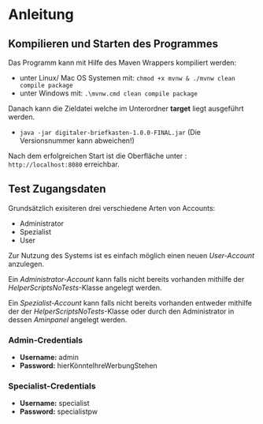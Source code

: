 # Anleitung

## Kompilieren und Starten des Programmes
Das Programm kann mit Hilfe des Maven Wrappers kompiliert werden:
- unter Linux/ Mac OS Systemen mit:
    ```chmod +x mvnw & ./mvnw clean compile package```
- unter Windows mit: 
    ```.\mvnw.cmd clean compile package  ```

Danach kann die Zieldatei welche im Unterordner **target** liegt ausgeführt werden.
- ```java -jar digitaler-briefkasten-1.0.0-FINAL.jar``` (Die Versionsnummer kann abweichen!)

Nach dem erfolgreichen Start ist die Oberfläche unter :
````http://localhost:8080```` erreichbar.

## Test Zugangsdaten
Grundsätzlich exisiteren drei verschiedene Arten von Accounts:
- Administrator
- Spezialist
- User

Zur Nutzung des Systems ist es einfach möglich einen neuen *User-Account* anzulegen.

Ein *Administrator-Account* kann falls nicht bereits vorhanden mithilfe der *HelperScriptsNoTests*-Klasse angelegt werden.

Ein *Spezialist-Account* kann falls nicht bereits vorhanden entweder mithilfe der der *HelperScriptsNoTests*-Klasse oder durch den Administrator in dessen *Aminpanel* angelegt werden. 
 
### Admin-Credentials 
- **Username:** admin
- **Password:** hierKönnteIhreWerbungStehen

### Specialist-Credentials 
- **Username:** specialist
- **Password:** specialistpw